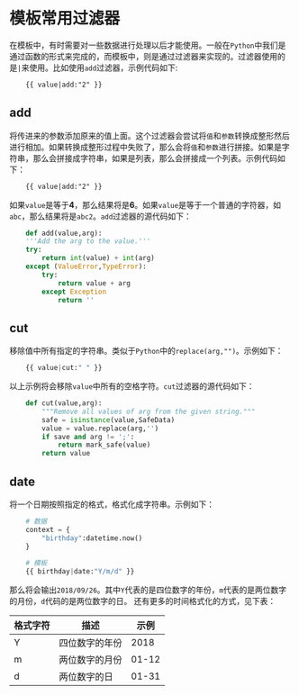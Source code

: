 # 模板常用过滤器

在模板中，有时需要对一些数据进行处理以后才能使用。一般在`Python`中我们是通过函数的形式来完成的，而模板中，则是通过过滤器来实现的。过滤器使用的是`|`来使用。比如使用`add`过滤器，示例代码如下:
```html
    {{ value|add:"2" }}
```

## add

将传进来的参数添加原来的值上面。这个过滤器会尝试将`值`和`参数`转换成整形然后进行相加。如果转换成整形过程中失败了，那么会将`值`和`参数`进行拼接。如果是字符串，那么会拼接成字符串，如果是列表，那么会拼接成一个列表。示例代码如下：
```html
    {{ value|add:"2" }}
```
如果`value`是等于**4**，那么结果将是**6**。如果`value`是等于一个普通的字符器，如`abc`，那么结果将是`abc2`。`add`过滤器的源代码如下：
```python
    def add(value,arg):
    '''Add the arg to the value.'''
    try:
        return int(value) + int(arg)
    except (ValueError,TypeError):
        try:
            return value + arg
        except Exception
            return ''
```

## cut

移除值中所有指定的字符串。类似于`Python`中的`replace(arg,"")`。示例如下：
```python
    {{ value|cut:" " }}
```
以上示例将会移除`value`中所有的空格字符。`cut`过滤器的源代码如下：
```python
    def cut(value,arg):
        """Remove all values of arg from the given string."""
        safe = isinstance(value,SafeData)
        value = value.replace(arg,'')
        if save and arg != ';':
            return mark_safe(value)
        return value
```

## date

将一个日期按照指定的格式，格式化成字符串。示例如下：
```python
    # 数据
    context = {
        "birthday":datetime.now()
    }
    
    # 模板
    {{ birthday|date:"Y/m/d" }}
```
那么将会输出`2018/09/26`。其中`Y`代表的是四位数字的年份，`m`代表的是两位数字的月份，`d`代码的是两位数字的日。
还有更多的时间格式化的方式，见下表：
<table>
    <thead>
        <th>格式字符</th>
        <th>描述</th>
        <th>示例</th>
    </thead>
    <tbody>
        <tr>
            <td>Y</td>
            <td>四位数字的年份</td>
            <td>2018</td>
        </tr>
        <tr>
            <td>m</td>
            <td>两位数字的月份</td>
            <td>01-12</td>
        </tr>
        <tr>
            <td>d</td>
            <td>两位数字的日</td>
            <td>01-31</td>
        </tr>
    </tbody>
</table>